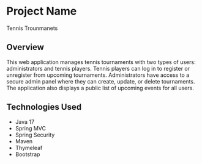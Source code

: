# Project Name
Tennis Trounmanets

## Overview
This web application manages tennis tournaments with two types of users: administrators and tennis players. 
Tennis players can log in to register or unregister from upcoming tournaments. 
Administrators have access to a secure admin panel where they can create, update, or delete tournaments. 
The application also displays a public list of upcoming events for all users.

## Technologies Used
- Java 17
- Spring MVC
- Spring Security
- Maven 
- Thymeleaf
- Bootstrap
